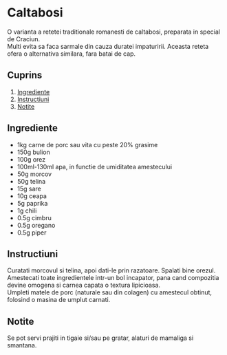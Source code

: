# Caltabosi

O varianta a retetei traditionale romanesti de caltabosi, preparata in special de Craciun.  
Multi evita sa faca sarmale din cauza duratei impaturirii. Aceasta reteta ofera o alternativa similara, fara batai de cap.

## Cuprins

1. [Ingrediente](#ingrediente)
2. [Instructiuni](#instructiuni)
3. [Notite](#notite)

## Ingrediente

- 1kg carne de porc sau vita cu peste 20% grasime
- 150g bulion
- 100g orez
- 100ml-130ml apa, in functie de umiditatea amestecului
- 50g morcov
- 50g telina
- 15g sare
- 10g ceapa
- 5g paprika
- 1g chili
- 0.5g cimbru
- 0.5g oregano
- 0.5g piper

## Instructiuni

Curatati morcovul si telina, apoi dati-le prin razatoare. Spalati bine orezul.  
Amestecati toate ingredientele intr-un bol incapator, pana cand compozitia devine omogena si carnea capata o textura lipicioasa.  
Umpleti matele de porc (naturale sau din colagen) cu amestecul obtinut, folosind o masina de umplut carnati.

## Notite

Se pot servi prajiti in tigaie si/sau pe gratar, alaturi de mamaliga si smantana.

